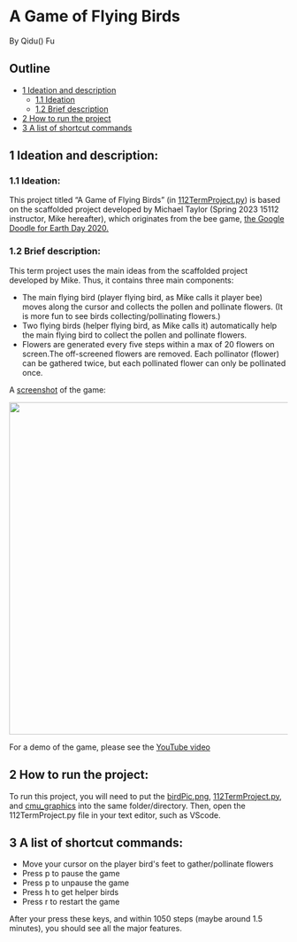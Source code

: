 # **A Game of Flying Birds**

By Qidu() Fu

## Outline
- [1 Ideation and description](#1)
  - [1.1 Ideation](#1.1)
  - [1.2 Brief description](#1.2)
- [2 How to run the project](#2)
- [3 A list of shortcut commands](#3)
 
<a name="1"></a>
## **1 Ideation and description:**

<a name='1.1'></a>
### **1.1 Ideation:**
This project titled “A Game of Flying Birds” (in [112TermProject.py](112TermProject.py)) is based on the scaffolded project developed by Michael Taylor 
(Spring 2023 15112 instructor, Mike hereafter), which originates from the bee game, 
[the Google Doodle for Earth Day 2020.](https://www.google.com/doodles/earth-day-2020)

<a name="1.2"></a>
### **1.2 Brief description:**
This term project uses the main ideas from the scaffolded project developed by Mike. Thus, it contains three main components: 
- The main flying bird (player flying bird, as Mike calls it player bee) 
moves along the cursor and collects the pollen and pollinate flowers. (It is more fun to see birds collecting/pollinating flowers.)
- Two flying birds (helper flying bird, as Mike calls it) 
automatically help the main flying bird to collect the pollen
and pollinate flowers.
- Flowers are generated every five steps 
within a max of 20 flowers on screen.The off-screened flowers are removed.
Each pollinator (flower) can be gathered twice, but each pollinated flower can only be pollinated once.

A [screenshot](images/gameDemo.png) of the game:

<img align='center' src='images/gameDemo.png' width=800, height=600>

For a demo of the game, please see the [YouTube video](https://youtu.be/Xma-Pj436HI)

<a name='2'></a>
## **2 How to run the project:**

To run this project, you will need to put the [birdPic.png](images/birdPic.png), [112TermProject.py](112TermProject.py), 
and [cmu_graphics](https://academy.cs.cmu.edu/desktop) into the same folder/directory. 
Then, open the 112TermProject.py file in your text editor, such as VScode. 

<a name='3'></a>
## **3 A list of shortcut commands:**
- Move your cursor on the player bird's feet to gather/pollinate flowers
- Press p to pause the game
- Press p to unpause the game
- Press h to get helper birds
- Press r to restart the game

After your press these keys, and within 1050 steps (maybe around 1.5 minutes), you should see all the major features. 
